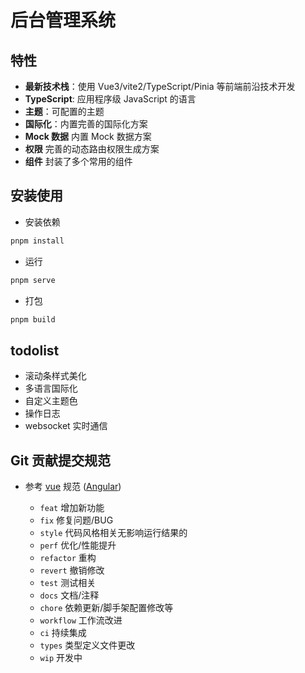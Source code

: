 <h1>后台管理系统</h1>

## 特性

- **最新技术栈**：使用 Vue3/vite2/TypeScript/Pinia 等前端前沿技术开发
- **TypeScript**: 应用程序级 JavaScript 的语言
- **主题**：可配置的主题
- **国际化**：内置完善的国际化方案
- **Mock 数据** 内置 Mock 数据方案
- **权限** 完善的动态路由权限生成方案
- **组件** 封装了多个常用的组件

## 安装使用

- 安装依赖

```bash
pnpm install

```

- 运行

```bash
pnpm serve
```

- 打包

```bash
pnpm build
```

## todolist

- 滚动条样式美化
- 多语言国际化
- 自定义主题色
- 操作日志
- websocket 实时通信

## Git 贡献提交规范

- 参考 [vue](https://github.com/vuejs/vue/blob/dev/.github/COMMIT_CONVENTION.md) 规范 ([Angular](https://github.com/conventional-changelog/conventional-changelog/tree/master/packages/conventional-changelog-angular))

  - `feat` 增加新功能
  - `fix` 修复问题/BUG
  - `style` 代码风格相关无影响运行结果的
  - `perf` 优化/性能提升
  - `refactor` 重构
  - `revert` 撤销修改
  - `test` 测试相关
  - `docs` 文档/注释
  - `chore` 依赖更新/脚手架配置修改等
  - `workflow` 工作流改进
  - `ci` 持续集成
  - `types` 类型定义文件更改
  - `wip` 开发中
